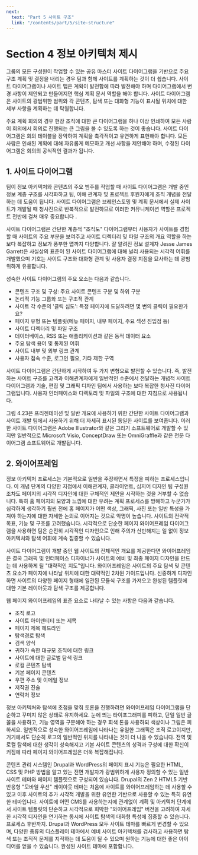```yaml
---
next:
  text: "Part 5 사이트 구조"
  link: "/contents/part/5/site-structure"
---
```


# Section 4 정보 아키텍처 제시

그룹의 모든 구성원이 작업할 수 있는 공유 마스터 사이트 다이어그램을 기반으로 주요 구조 계획 및 결정을 내리는 경우 팀과 함께 사이트를 계획하는 것이 더 쉽습니다. 사이트 다이어그램이나 사이트 맵은 계획이 발전함에 따라 발전해야 하며 다이어그램에서 변경 사항이 제안되고 만들어지면 핵심 계획 문서 역할을 해야 합니다. 사이트 다이어그램은 사이트의 광범위한 범위와 각 콘텐츠, 탐색 또는 대화형 기능이 표시될 위치에 대한 세부 사항을 계획하는 데 탁월합니다.

주요 계획 회의의 경우 현장 조직에 대한 큰 다이어그램을 하나 이상 인쇄하여 모든 사람이 회의에서 회의로 진행되는 큰 그림을 볼 수 있도록 하는 것이 좋습니다. 사이트 다이어그램은 회의 테이블을 장악하여 계획을 촉각적이고 유연하게 표현해야 합니다. 모든 사람은 인쇄된 계획에 대해 자유롭게 메모하고 개선 사항을 제안해야 하며, 수정된 다이어그램은 회의의 공식적인 결과가 됩니다.

## 1. 사이트 다이어그램

팀이 정보 아키텍처와 콘텐츠의 주요 범주를 작업할 때 사이트 다이어그램은 개발 중인 정보 계층 구조를 시각화하고 팀, 이해 관계자 및 프로젝트 후원자에게 조직 개념을 전달하는 데 도움이 됩니다. 사이트 다이어그램은 브레인스토밍 및 계획 문서에서 실제 사이트가 개발될 때 청사진으로 반복적으로 발전하므로 이러한 커뮤니케이션 역할은 프로젝트 전반에 걸쳐 매우 중요합니다 .

사이트 다이어그램은 간단한 계층적 "조직도" 다이어그램부터 사용자가 사이트를 경험할 때 사이트의 주요 부분을 보여주고 사이트 디렉터리 및 파일 구조의 개요 역할을 하는 보다 복잡하고 정보가 풍부한 맵까지 다양합니다. 잘 알려진 정보 설계자 Jesse James Garrett은 사실상의 표준이 된 사이트 다이어그램에 대해 널리 사용되는 시각적 어휘를 개발했으며 기호는 사이트 구조와 대화형 관계 및 사용자 결정 지점을 묘사하는 데 광범위하게 유용합니다.

성숙한 사이트 다이어그램의 주요 요소는 다음과 같습니다.

- 콘텐츠 구조 및 구성: 주요 사이트 콘텐츠 구분 및 하위 구분
- 논리적 기능 그룹화 또는 구조적 관계
- 사이트 각 수준의 '클릭 심도': 특정 페이지에 도달하려면 몇 번의 클릭이 필요한가요?
- 페이지 유형 또는 템플릿(메뉴 페이지, 내부 페이지, 주요 섹션 진입점 등)
- 사이트 디렉터리 및 파일 구조
- 데이터베이스, RSS 또는 애플리케이션과 같은 동적 데이터 요소
- 주요 탐색 용어 및 통제된 어휘
- 사이트 내부 및 외부 링크 관계
- 사용자 접속 수준, 로그인 필요, 기타 제한 구역

사이트 다이어그램은 간단하게 시작하여 두 가지 변형으로 발전할 수 있습니다. 즉, 발전하는 사이트 구조를 고객과 이해관계자에게 일반적인 수준에서 전달하는 개념적 사이트 다이어그램과 기술, 편집 및 그래픽 디자인 팀에서 사용하는 보다 복잡한 청사진 다이어그램입니다. 사용자 인터페이스와 디렉토리 및 파일의 구조에 대한 지침으로 사용됩니다.

그림 4.23은 프리젠테이션 및 일반 개요에 사용하기 위한 간단한 사이트 다이어그램과 사이트 개발 팀에서 사용하기 위해 더 자세히 표시된 동일한 사이트를 보여줍니다. 이러한 사이트 다이어그램은 Adobe Illustrator와 같은 그리기 소프트웨어로 개발할 수 있지만 일반적으로 Microsoft Visio, ConceptDraw 또는 OmniGraffle과 같은 전문 다이어그램 소프트웨어로 개발됩니다.

## 2. 와이어프레임

정보 아키텍처 프로세스는 기본적으로 일반을 주장하면서 특정을 피하는 프로세스입니다. 이 개념 단계의 다양한 지점에서 이해관계자, 클라이언트, 심지어 디자인 팀 구성원조차도 페이지의 시각적 디자인에 대한 구체적인 제안을 시작하는 것을 거부할 수 없습니다. 특히 홈 페이지의 모양과 느낌에 대한 우려는 계획 프로세스를 방해하고 누군가가 심각하게 생각하기 훨씬 전에 홈 페이지가 어떤 색상, 그래픽, 사진 또는 일반 특성을 가져야 하는지에 대한 자세한 논의로 이어지는 것으로 악명이 높습니다. 사이트의 전략적 목표, 기능 및 구조를 고려했습니다. 시각적으로 단순한 페이지 와이어프레임 다이어그램을 사용하면 팀은 순전히 시각적인 디자인으로 인해 주의가 산만해지는 일 없이 정보 아키텍처와 탐색 어휘에 계속 집중할 수 있습니다.

사이트 다이어그램이 개발 중인 웹 사이트의 전체적인 개요를 제공한다면 와이어프레임은 결국 그래픽 및 인터페이스 디자이너가 사이트의 예비 및 최종 페이지 디자인을 만드는 데 사용하게 될 "대략적인 지도"입니다. 와이어프레임은 사이트의 주요 탐색 및 콘텐츠 요소가 페이지에 나타날 위치에 대한 대략적인 2차원 가이드입니다. 신중하게 디자인하면 사이트의 다양한 페이지 형태에 일관된 모듈식 구조를 가져오고 완성된 템플릿에 대한 기본 레이아웃과 탐색 구조를 제공합니다.

웹 페이지 와이어프레임의 표준 요소로 나타날 수 있는 사항은 다음과 같습니다.

- 조직 로고
- 사이트 아이덴티티 또는 제목
- 페이지 제목 헤드라인
- 탐색경로 탐색
- 검색 양식
- 귀하가 속한 대규모 조직에 대한 링크
- 사이트에 대한 글로벌 탐색 링크
- 로컬 콘텐츠 탐색
- 기본 페이지 콘텐츠
- 우편 주소 및 이메일 정보
- 저작권 진술
- 연락처 정보

정보 아키텍처와 탐색에 초점을 맞춰 토론을 진행하려면 와이어프레임 다이어그램을 단순하고 꾸미지 않은 상태로 유지하세요. 눈에 띄는 타이포그래피를 피하고, 단일 일반 글꼴을 사용하고, 기능 영역을 구분해야 하는 경우 회색 톤을 사용하되 색상이나 그림은 피하세요. 일반적으로 성숙한 와이어프레임에 나타나는 유일한 그래픽은 조직 로고이지만, 거기에서도 단순히 로고의 일반적인 위치를 나타내는 것이 더 나을 수 있습니다. 전역 및 로컬 탐색에 대한 생각이 성숙해지고 기본 사이트 콘텐츠의 성격과 구성에 대한 확신이 커짐에 따라 페이지 와이어프레임은 더욱 복잡해집니다.

콘텐츠 관리 시스템인 Drupal과 WordPress의 페이지 표시 기능은 필요한 HTML, CSS 및 PHP 방법을 알고 있는 전면 개발자가 광범위하게 사용자 정의할 수 있는 일반 사이트 테마와 페이지 템플릿으로 구성되어 있습니다. Drupal의 Zen 2 HTML5 기반 반응형 "모바일 우선" 레이아웃 테마는 처음에 사이트를 와이어프레임하는 데 사용할 수 있고 이후 사이트의 추가 시각적 개발을 위한 유연한 기반으로 사용할 수 있는 특히 유연한 테마입니다. 사이트에 어떤 CMS를 사용하는지에 관계없이 계획 및 아키텍처 단계에서 사이트 템플릿의 단순하고 시각적으로 희박한 "와이어프레임" 버전을 고려하여 자세한 시각적 디자인을 연기하는 동시에 사이트 탐색의 대화형 특성에 집중할 수 있습니다. 프로세스 후반까지. Drupal과 WordPress 모두 사이트 테마를 빠르게 변경할 수 있으며, 다양한 종류의 디스플레이 테마에서 예비 사이트 아키텍처를 검사하고 사용하면 탐색 또는 조직적 문제를 지적하는 데 도움이 될 수 있으며 원하는 기능에 대한 좋은 아이디어를 얻을 수 있습니다. 완성된 사이트 테마에 포함합니다.
